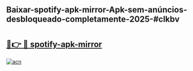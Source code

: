 ## Baixar-spotify-apk-mirror-Apk-sem-anúncios-desbloqueado-completamente-2025-#clkbv

# <h2><a href="https://ainizakaria.my?title=spotify-apk-mirror&ref=20M">🔗👉 🔴 spotify-apk-mirror</a></h2>

[![acn](https://github.com/user-attachments/assets/0f9c940e-d8b0-45ae-aac7-cd30a18b3e1c)](https://ainizakaria.my?title=spotify-apk-mirror&ref=20M)

